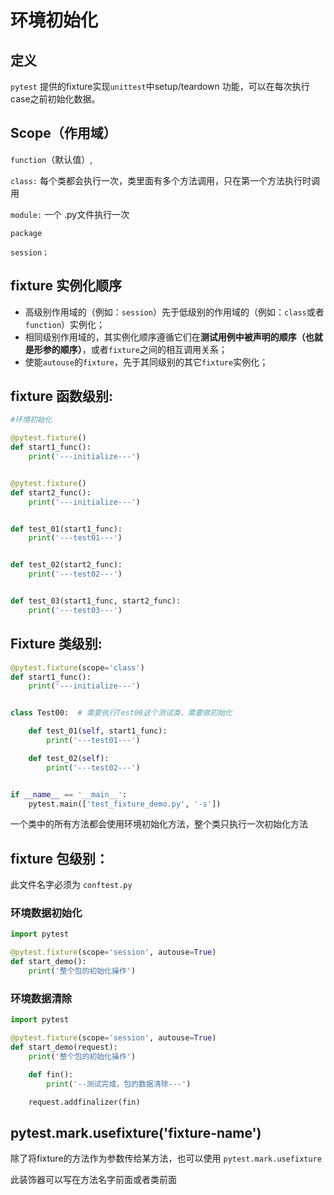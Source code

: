 # 环境初始化

## 定义

`pytest` 提供的fixture实现`unittest`中setup/teardown 功能，可以在每次执行case之前初始化数据。

## Scope（作用域）

`function`（默认值）,

`class:` 每个类都会执行一次，类里面有多个方法调用，只在第一个方法执行时调用

`module:` 一个 .py文件执行一次

`package`

`session；`

## fixture 实例化顺序

* 高级别作用域的（例如：`session`）先于低级别的作用域的（例如：`class`或者`function`）实例化；
* 相同级别作用域的，其实例化顺序遵循它们在**测试用例中被声明的顺序（也就是形参的顺序）**，或者`fixture`之间的相互调用关系；
* 使能`autouse`的`fixture`，先于其同级别的其它`fixture`实例化；

## fixture 函数级别:

```python
#环境初始化

@pytest.fixture()  
def start1_func():
    print('---initialize---')


@pytest.fixture()
def start2_func():
    print('---initialize---')


def test_01(start1_func):
    print('---test01---')


def test_02(start2_func):
    print('---test02---')


def test_03(start1_func, start2_func):
    print('---test03---')
```

## Fixture 类级别:

```python
@pytest.fixture(scope='class')
def start1_func():
    print('---initialize---')


class Test00:  # 需要执行Test00这个测试类，需要做初始化

    def test_01(self, start1_func):
        print('---test01---')

    def test_02(self):
        print('---test02---')


if __name__ == '__main__':
    pytest.main(['test_fixture_demo.py', '-s'])
```

一个类中的所有方法都会使用环境初始化方法，整个类只执行一次初始化方法

## fixture 包级别：

此文件名字必须为 `conftest.py`

### 环境数据初始化

```python
import pytest

@pytest.fixture(scope='session', autouse=True)
def start_demo():
    print('整个包的初始化操作')
```

### 环境数据清除

```python
import pytest

@pytest.fixture(scope='session', autouse=True)
def start_demo(request):
    print('整个包的初始化操作')

    def fin():
        print('--测试完成，包的数据清除---')

    request.addfinalizer(fin)

```

## pytest.mark.usefixture\('fixture-name'\)

除了将fixture的方法作为参数传给某方法，也可以使用 `pytest.mark.usefixture`

此装饰器可以写在方法名字前面或者类前面

